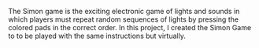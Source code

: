 The Simon game is the exciting electronic game of lights and sounds in which players must repeat random sequences of lights by pressing the colored pads in the correct order.
In this project, I created the Simon Game to to be played with the same instructions but virtually.
